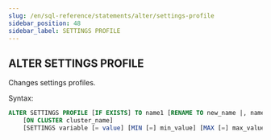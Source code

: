 ```yaml
---
slug: /en/sql-reference/statements/alter/settings-profile
sidebar_position: 48
sidebar_label: SETTINGS PROFILE
---
```


## ALTER SETTINGS PROFILE

Changes settings profiles.

Syntax:

``` sql
ALTER SETTINGS PROFILE [IF EXISTS] TO name1 [RENAME TO new_name |, name2 [,...]] 
    [ON CLUSTER cluster_name]
    [SETTINGS variable [= value] [MIN [=] min_value] [MAX [=] max_value] [CONST|READONLY|WRITABLE|CHANGEABLE_IN_READONLY] | INHERIT 'profile_name'] [,...]
```
